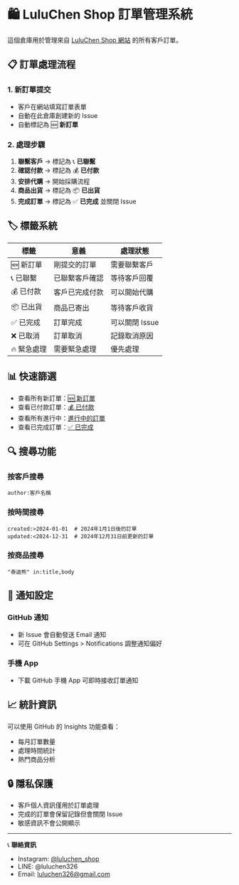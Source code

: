 # 🛍️ LuluChen Shop 訂單管理系統

這個倉庫用於管理來自 [LuluChen Shop 網站](https://luluchen326.github.io/LuluChenShop-website/) 的所有客戶訂單。

## 📋 訂單處理流程

### 1. 新訂單提交
- 客戶在網站填寫訂單表單
- 自動在此倉庫創建新的 Issue
- 自動標記為 🆕 **新訂單**

### 2. 處理步驟
1. **聯繫客戶** → 標記為 📞 **已聯繫**
2. **確認付款** → 標記為 💰 **已付款**
3. **安排代購** → 開始採購流程
4. **商品出貨** → 標記為 📦 **已出貨**
5. **完成訂單** → 標記為 ✅ **已完成** 並關閉 Issue

## 🏷️ 標籤系統

| 標籤 | 意義 | 處理狀態 |
|------|------|----------|
| 🆕 新訂單 | 剛提交的訂單 | 需要聯繫客戶 |
| 📞 已聯繫 | 已聯繫客戶確認 | 等待客戶回覆 |
| 💰 已付款 | 客戶已完成付款 | 可以開始代購 |
| 📦 已出貨 | 商品已寄出 | 等待客戶收貨 |
| ✅ 已完成 | 訂單完成 | 可以關閉 Issue |
| ❌ 已取消 | 訂單取消 | 記錄取消原因 |
| 🔥 緊急處理 | 需要緊急處理 | 優先處理 |

## 📊 快速篩選

- 查看所有新訂單：[🆕 新訂單](https://github.com/LuluChen326/LuluChenShop-orders/issues?q=is%3Aissue+is%3Aopen+label%3A%22🆕+新訂單%22)
- 查看已付款訂單：[💰 已付款](https://github.com/LuluChen326/LuluChenShop-orders/issues?q=is%3Aissue+is%3Aopen+label%3A%22💰+已付款%22)
- 查看所有進行中：[進行中的訂單](https://github.com/LuluChen326/LuluChenShop-orders/issues?q=is%3Aissue+is%3Aopen)
- 查看已完成訂單：[✅ 已完成](https://github.com/LuluChen326/LuluChenShop-orders/issues?q=is%3Aissue+is%3Aclosed+label%3A%22✅+已完成%22)

## 🔍 搜尋功能

### 按客戶搜尋
```
author:客戶名稱
```

### 按時間搜尋
```
created:>2024-01-01  # 2024年1月1日後的訂單
updated:<2024-12-31  # 2024年12月31日前更新的訂單
```

### 按商品搜尋
```
"泰迪熊" in:title,body
```

## 📱 通知設定

### GitHub 通知
- 新 Issue 會自動發送 Email 通知
- 可在 GitHub Settings > Notifications 調整通知偏好

### 手機 App
- 下載 GitHub 手機 App 可即時接收訂單通知

## 📈 統計資訊

可以使用 GitHub 的 Insights 功能查看：
- 每月訂單數量
- 處理時間統計
- 熱門商品分析

## 🔒 隱私保護

- 客戶個人資訊僅用於訂單處理
- 完成的訂單會保留記錄但會關閉 Issue
- 敏感資訊不會公開顯示

---

📞 **聯絡資訊**
- Instagram: [@luluchen_shop](https://instagram.com/luluchen_shop)
- LINE: @luluchen326
- Email: luluchen326@gmail.com
